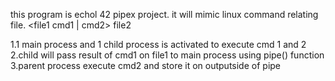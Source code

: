 this program is echol 42 pipex project.
it will mimic linux command relating file.
<file1 cmd1 | cmd2> file2

1.1 main process and 1 child process is activated to execute cmd 1 and 2
2.child will pass result of cmd1 on file1 to main process using pipe() function
3.parent process execute cmd2 and store it on outputside of pipe
